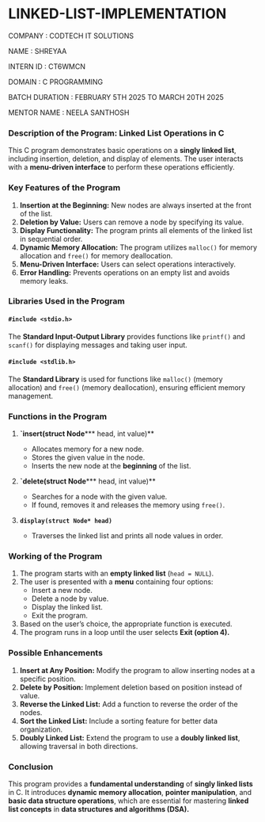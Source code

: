 # LINKED-LIST-IMPLEMENTATION
COMPANY : CODTECH IT SOLUTIONS

NAME : SHREYAA

INTERN ID : CT6WMCN

DOMAIN : C PROGRAMMING

BATCH DURATION : FEBRUARY 5TH 2025 TO MARCH 20TH 2025

MENTOR NAME : NEELA SANTHOSH

### **Description of the Program: Linked List Operations in C**  

This C program demonstrates basic operations on a **singly linked list**, including insertion, deletion, and display of elements. The user interacts with a **menu-driven interface** to perform these operations efficiently.  

### **Key Features of the Program**  
1. **Insertion at the Beginning:** New nodes are always inserted at the front of the list.  
2. **Deletion by Value:** Users can remove a node by specifying its value.  
3. **Display Functionality:** The program prints all elements of the linked list in sequential order.  
4. **Dynamic Memory Allocation:** The program utilizes `malloc()` for memory allocation and `free()` for memory deallocation.  
5. **Menu-Driven Interface:** Users can select operations interactively.  
6. **Error Handling:** Prevents operations on an empty list and avoids memory leaks.  

### **Libraries Used in the Program**  

#### **`#include <stdio.h>`**  
The **Standard Input-Output Library** provides functions like `printf()` and `scanf()` for displaying messages and taking user input.  

#### **`#include <stdlib.h>`**  
The **Standard Library** is used for functions like `malloc()` (memory allocation) and `free()` (memory deallocation), ensuring efficient memory management.  

### **Functions in the Program**  

1. **`insert(struct Node**\*\** head, int value)**  
   - Allocates memory for a new node.  
   - Stores the given value in the node.  
   - Inserts the new node at the **beginning** of the list.  

2. **`delete(struct Node**\*\** head, int value)**  
   - Searches for a node with the given value.  
   - If found, removes it and releases the memory using `free()`.  

3. **`display(struct Node* head)`**  
   - Traverses the linked list and prints all node values in order.  

### **Working of the Program**  

1. The program starts with an **empty linked list** (`head = NULL`).  
2. The user is presented with a **menu** containing four options:  
   - Insert a new node.  
   - Delete a node by value.  
   - Display the linked list.  
   - Exit the program.  
3. Based on the user’s choice, the appropriate function is executed.  
4. The program runs in a loop until the user selects **Exit (option 4).**  

### **Possible Enhancements**  

1. **Insert at Any Position:** Modify the program to allow inserting nodes at a specific position.  
2. **Delete by Position:** Implement deletion based on position instead of value.  
3. **Reverse the Linked List:** Add a function to reverse the order of the nodes.  
4. **Sort the Linked List:** Include a sorting feature for better data organization.  
5. **Doubly Linked List:** Extend the program to use a **doubly linked list**, allowing traversal in both directions.  

### **Conclusion**  

This program provides a **fundamental understanding** of **singly linked lists** in C. It introduces **dynamic memory allocation**, **pointer manipulation**, and **basic data structure operations**, which are essential for mastering **linked list concepts** in **data structures and algorithms (DSA).**
